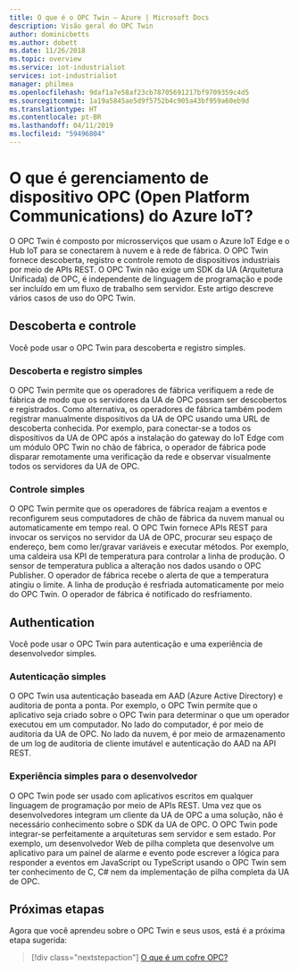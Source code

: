 ```yaml
---
title: O que é o OPC Twin – Azure | Microsoft Docs
description: Visão geral do OPC Twin
author: dominicbetts
ms.author: dobett
ms.date: 11/26/2018
ms.topic: overview
ms.service: iot-industrialiot
services: iot-industrialiot
manager: philmea
ms.openlocfilehash: 9daf1a7e58af23cb78705691217bf9709359c4d5
ms.sourcegitcommit: 1a19a5845ae5d9f5752b4c905a43bf959a60eb9d
ms.translationtype: HT
ms.contentlocale: pt-BR
ms.lasthandoff: 04/11/2019
ms.locfileid: "59496804"
---
```

# <a name="what-is-azure-iot-open-platform-communications-opc-device-management"></a>O que é gerenciamento de dispositivo OPC (Open Platform Communications) do Azure IoT?

O OPC Twin é composto por microsserviços que usam o Azure IoT Edge e o Hub IoT para se conectarem à nuvem e à rede de fábrica. O OPC Twin fornece descoberta, registro e controle remoto de dispositivos industriais por meio de APIs REST. O OPC Twin não exige um SDK da UA (Arquitetura Unificada) de OPC, é independente de linguagem de programação e pode ser incluído em um fluxo de trabalho sem servidor. Este artigo descreve vários casos de uso do OPC Twin.

## <a name="discovery-and-control"></a>Descoberta e controle
Você pode usar o OPC Twin para descoberta e registro simples.

### <a name="simple-discovery-and-registration"></a>Descoberta e registro simples
O OPC Twin permite que os operadores de fábrica verifiquem a rede de fábrica de modo que os servidores da UA de OPC possam ser descobertos e registrados. Como alternativa, os operadores de fábrica também podem registrar manualmente dispositivos da UA de OPC usando uma URL de descoberta conhecida. Por exemplo, para conectar-se a todos os dispositivos da UA de OPC após a instalação do gateway do IoT Edge com um módulo OPC Twin no chão de fábrica, o operador de fábrica pode disparar remotamente uma verificação da rede e observar visualmente todos os servidores da UA de OPC. 

### <a name="simple-control"></a>Controle simples
O OPC Twin permite que os operadores de fábrica reajam a eventos e reconfigurem seus computadores de chão de fábrica da nuvem manual ou automaticamente em tempo real. O OPC Twin fornece APIs REST para invocar os serviços no servidor da UA de OPC, procurar seu espaço de endereço, bem como ler/gravar variáveis e executar métodos. Por exemplo, uma caldeira usa KPI de temperatura para controlar a linha de produção. O sensor de temperatura publica a alteração nos dados usando o OPC Publisher. O operador de fábrica recebe o alerta de que a temperatura atingiu o limite. A linha de produção é resfriada automaticamente por meio do OPC Twin. O operador de fábrica é notificado do resfriamento.

## <a name="authentication"></a>Authentication
Você pode usar o OPC Twin para autenticação e uma experiência de desenvolvedor simples.

### <a name="simple-authentication"></a>Autenticação simples 
O OPC Twin usa autenticação baseada em AAD (Azure Active Directory) e auditoria de ponta a ponta. Por exemplo, o OPC Twin permite que o aplicativo seja criado sobre o OPC Twin para determinar o que um operador executou em um computador. No lado do computador, é por meio de auditoria da UA de OPC. No lado da nuvem, é por meio de armazenamento de um log de auditoria de cliente imutável e autenticação do AAD na API REST.

### <a name="simple-developer-experience"></a>Experiência simples para o desenvolvedor 
O OPC Twin pode ser usado com aplicativos escritos em qualquer linguagem de programação por meio de APIs REST. Uma vez que os desenvolvedores integram um cliente da UA de OPC a uma solução, não é necessário conhecimento sobre o SDK da UA de OPC. O OPC Twin pode integrar-se perfeitamente a arquiteturas sem servidor e sem estado. Por exemplo, um desenvolvedor Web de pilha completa que desenvolve um aplicativo para um painel de alarme e evento pode escrever a lógica para responder a eventos em JavaScript ou TypeScript usando o OPC Twin sem ter conhecimento de C, C# nem da implementação de pilha completa da UA de OPC. 

## <a name="next-steps"></a>Próximas etapas

Agora que você aprendeu sobre o OPC Twin e seus usos, está é a próxima etapa sugerida:

> [!div class="nextstepaction"]
> [O que é um cofre OPC?](overview-opc-twin-architecture.md)